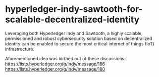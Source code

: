 # hyperledger-indy-sawtooth-for-scalable-decentralized-identity
Leveraging both Hyperledger Indy and Sawtooth, a highly scalable, permissioned and robust cybersecurity solution based on decentralized identity can be enabled to secure the most critical internet of things (IoT) infrastructure.

Aforementioned idea was birthed out of these discussions:
https://lists.hyperledger.org/g/indy/message/186
https://lists.hyperledger.org/g/indy/message/180


